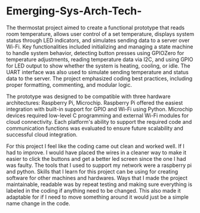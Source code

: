 # Emerging-Sys-Arch-Tech-
The thermostat project aimed to create a functional prototype that reads room temperature, allows user control of a set temperature, displays system status through LED indicators, and simulates sending data to a server over Wi-Fi. Key functionalities included initializing and managing a state machine to handle system behavior, detecting button presses using GPIOZero for temperature adjustments, reading temperature data via I2C, and using GPIO for LED output to show whether the system is heating, cooling, or idle. The UART interface was also used to simulate sending temperature and status data to the server. The project emphasized coding best practices, including proper formatting, commenting, and modular logic.

The prototype was designed to be compatible with three hardware architectures: Raspberry Pi, Microchip. Raspberry Pi offered the easiest integration with built-in support for GPIO and Wi-Fi using Python. Microchip devices required low-level C programming and external Wi-Fi modules for cloud connectivity. Each platform's ability to support the required code and communication functions was evaluated to ensure future scalability and successful cloud integration.

For this project I feel like the coding came out clean and worked well.  If I had to improve. I would have placed the wires in a cleaner way to make it easier to click the buttons and get a better led screen since the one I had was faulty.  The tools that I used to support my network were a raspberry pi and python.  Skills that I learn for this project can be using for creating software for other machines and hardwares.  Ways that I made the project maintainable, readable was by repeat testing and making sure everything is labeled in the coding if anything need to be changed.  This also made it adaptable for if I need to move something around it would just be a simple name change in the code.
